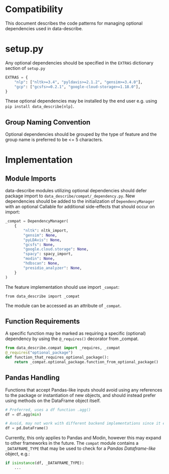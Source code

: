Compatibility
=============

This document describes the code patterns for managing optional dependencies used in data-describe.

# setup.py
Any optional dependencies should be specified in the `EXTRAS` dictionary section of `setup.py`

```python
EXTRAS = {
    "nlp": ["nltk>=3.4", "pyldavis>=2.1.2", "gensim>=3.4.0"],
    "gcp": ["gcsfs>=0.2.1", "google-cloud-storage>=1.18.0"],
}
```
These optional dependencies may be installed by the end user e.g. using `pip install data_describe[nlp]`.

## Group Naming Convention
Optional dependencies should be grouped by the type of feature and the group name is preferred to be <= 5 characters.

# Implementation
## Module Imports
data-describe modules utilizing optional dependencies should defer package import to `data_describe/compat/_dependency.py`. New dependencies should be added to the initialization of `DependencyManager` with an optional Callable for additional side-effects that should occur on import:
```python
_compat = DependencyManager(
    {
        "nltk": nltk_import,
        "gensim": None,
        "pyLDAvis": None,
        "gcsfs": None,
        "google.cloud.storage": None,
        "spacy": spacy_import,
        "modin": None,
        "hdbscan": None,
        "presidio_analyzer": None,
    }
)
```

The feature implementation should use import `_compat`:

`from data_describe import _compat`

The module can be accessed as an attribute of `_compat`.

## Function Requirements
A specific function may be marked as requiring a specific (optional) dependency by using the `@_requires()` decorator from _compat.
```python
from data_describe.compat import _requires, _compat
@_requires("optional_package")
def function_that_requires_optional_package():
    return _compat.optional_package.function_from_optional_package()
```

## Pandas Handling
Functions that accept Pandas-like inputs should avoid using any references to the package or instantiation of new objects, and should instead prefer using methods on the DataFrame object itself.
```python
# Preferred, uses a df function .agg()
df = df.agg(min) 

# Avoid, may not work with different backend implementations since it explicitly calls the pandas (pd) module
df = pd.DataFrame()
```

Currently, this only applies to Pandas and Modin, however this may expand to other frameworks in the future. The `compat` module contains a `_DATAFRAME_TYPE` that may be used to check for a *Pandas Dataframe-like* object, e.g.:
```python
if isinstance(df, _DATAFRAME_TYPE):
    ...
```